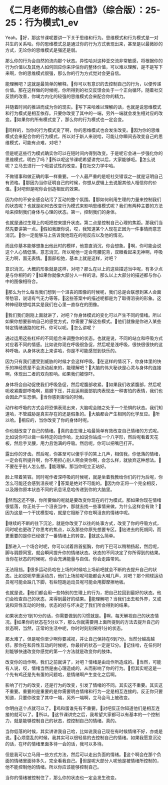 # 《二月老师的核心自信》（综合版）：25-25：行为模式1_ev

Yeah。🎼好，那这节课呢要讲一下关于思维和行为。思维模式和行为模式是一对共生的关系哈。你的思维模式总是通过你的行为方式表现出来，甚至是以最微妙的方式，无论你的思维模式是强还是弱。

那么你的行为会自然的流向那个状态。异性哈对这种亚交流非常敏感，将根据你的行为价值以及其他人如何回应你来评估你的整体价值，可以难以理解，是不是写下来啊，你的思维模式很强，那么你的行为方式觉对会更自信。

能理解吧？这就是最简单的解释。🎼你可以有意识的去控制自己的行为，以便传递价值。那在这样做的时候呢，你所得到的社交反馈会处于一个正向循环。随着社交反馈的改善，你竭力内化的较强的思维模式会来配合你的精力。

并随着时间的推进而成为你的现实。🎼写下来哈难以理解的话，也就是说思维模式和行为模式是相互依存。只要你改变了其中的一端，另外一端就会发生相对应的改变。🎼如果你的所有模式变了，那么你的行为模式也一定会变。

🎼同样的，当你的行为模式变了啊，你的思维模式也会发生改变。🎼因为你的思维模式会来配合你的行为模式，所以对于新人来说哈，可能让你瞬间去改变自己的思维模式，可能有点难，对吧？

但是呢这些行为模式确实你可以在短时间内得到改变。于是呢它会进一步强化你的思维模式，明白了吗？🎼所以呢这节课呢希望讲完以后，大家能够呃。🎼怎么说呢？立马去进行一个呃尝试性的改变。🎼在社交力学中哈。

不做错事和做正确的事一样重要。一个人最严重的是呃社交错误之一就是证明自己有资格。🎼那因为当你证明自己的时候，你想从逻辑上去说服其他人相信你的价值。🎼对吧但是呢你会创造相反的效果。

因为你的不安全感会玷污了互动的整个氛围。🎼那如何利用生理的力量来控制我们的状态呢？也就是如何去改变行为模式来影响思维模式呢？我们有两种主要的方法哈来控制我们身体与心理的状态。第一，控制我们的身体。

也就是通过生理上的呃把控来提升状态。第二点是控制自己心理的焦距。那我们当然先要讲第一点。🎼假如我跟你说，哎，我知道某个人现在正因为一件事情而意志消沉。🎼你一定能够马上告诉我他现在的呃反应以及他的情况。

而且你基本能够想象出他此时的模样，他意直消沉，你会想象。🎼啊，你可能会说这个人心情低落，意志消沉，所以呢他一定会弯腰驼背，双眼看起来无神啊，呼吸无力啊，面无表情。🎼面部松弛，基本上就是这样，对吧？

意识消沉，大概的形象就是这样，对吧？那么在以上的这些描述当中呢，有多少点是与你相符的？🎼如果你就像大部分人一样的话，那么以上大部分的描述都与你心中的图像相符合。

🎼那么为什么每当我们想到一个沮丧的图像的时候呢，我们总是会联想到某人会面带愁容，说话有气无力等等。🎼这些答案中的描述呢都是为了取得沮丧的形象。这种神经联想哈其实是我们在心里一直存在的图像。

🎼我们我们刚刚上面就讲了，对吧？你身体模式的变化可以产生不同的情绪。所以如果你想要影响自己的感觉方式，你需要了解这些模式。🎼他们就像是你进入某些特定情绪通路的杠杆。你可以呃。🎼怎么讲呢？

通过运用这些杠杆的不同组合来调整你的状态。也就是说，不同的站立和呼吸方式对应着不同的情感。比如说你现在呼吸很急促，然后呢是浅呼吸，很快很很快的这种呼吸。从身体状态上来讲哈，你是不可能感觉到快乐的。

因为只有我们遭受到威胁的时候才会这样呼吸。🎼在这样的情况下，你身体里的快乐的神经质是不会流动起来的，能理解吧？🎼大脑的伟大秘诀是心灵与身体的连接啊，体现出二者的双向影响。如果我们被惊吓。

身体将会自动促使我们呼吸急促，然后呢腹部收紧。🎼如果我们收紧腹部，然后呢呃收紧腹部呼吸啊，肩膀下压，并且运用面部肌肉表现出一种害怕的表情，我们也会因此产生恐惧。🎼当你感到害怕的时候。

动作和呼吸的方式会将恐惧表现出来，大脑呢会随之处于一个恐惧的状态。我们知道哈，不管威胁是真实存在的还是假象的。🎼大脑都会产生相同的化学反应。🎼所以哈。🎼相应的，当你改变了你的身体时呢。

你也就改变了自己的情绪。🎼真的由生理上哈最简单有效改变自己情绪的方式呢。比如说你可以做一些特定的动作哈，比如说你站成一个八字形，然后呢看着天花板，然后手叉腰，用力且饱满的呼吸。然后呢，你可以把嘴巴打开。

露出你的牙齿。然后呢，你甚至可以傻乎乎的笑上几声，相信我，你低落的情绪，一定会有所提升啊，你不用担心别人啊会笑你啊，会怎么样，就放弃这种想法。🎼不要在乎别人怎么想。🎼能理解。那当你呃立正站好。

脸上带着笑容。同时呢作者深呼吸的时候呢，就是坐着我教给你们的行为后呢，你怎么可能还会感到沮丧呢？🎼答案是绝对不可能的。🎼因为你正将一个完全相反，以及跟你原本状态不同的讯息讯息哈传递到你的大脑里。

🎼然而这还不够，你所要做的呢就是要改变你现在的行为模式。那如果你现在情绪很低落，你正处于一个沮丧当中，那就去找一些事情来做。为什么这样会有效？🎼因为这是一个干扰模型哈，就是它阻断了你在啊沮丧的情绪中呢。

🎼继续的不断的往下沉沦，就是你改变了以往的处事方式，改变了你的呼吸方式，同时呢也更改了你思考的焦点，以及那些你原先想要专区。🎼钻进去的死胡同，而更重要的是你已经做了一番情绪上的转变。🎼就这么简单。

🎼那进入一个场合时呢，你可以试着昂首挺胸，你的下巴可以稍稍扬起，然后呢，脚与肩膀同宽，就会瞬间提升你的情绪状态。状态的不同决定了你所得到的结果。当你在状态的时候呢，你会充满能量与自信。你会走路带风。

无法阻挡。🎼很多运动员哈在上场的时候哈上场前吧就会不断的去提升自己的状态。比如说呃举重运动员，他们上场前呢可能都会大喊几声，对吧？那个网球运动员呢可能会跺几下脚，有些短跑运动员呢可能会用脚摩擦地板。

也就是说。🎼他们都会用一些特别的生理上的行为，把自己拉回到最好的状态。他们会检查自己的状态，来得到最好的结果。🎼能理解吧？当我们出去和外界，又或说和异性互动的时候，状态的好与坏决定了我们所会得到的结果。

如果状态分1到10分的话，你需要做到的习惯就是。🎼啊，每天解视自己的状态情况。🎼如果你的状态在5分以下，那么你就需要用上面所提到的方法去提升自己的状态啊，当然，正常的生活中呢，你时时刻刻保持1分的状态。

那太难了。但是呢你至少啊你要减视，并让自己保持在6到7分。当然分越高越好。那你在和异性互动的时候呢，你最好的状态一定是12分。🎼记住哈，在任何时刻能够快速改变你感觉的第一个方法就是改变你的肢体。

改变你的动作啊，我们之前就讲了，对吧？情绪是由动作所造成的。🎼当然，可能有人说，哎，情绪当然是由心理造成的，从而影响了你的行为。🎼但其实呢这是一个先有鸡还是先有蛋的问题哈，是情绪啊产生变化之后啊。

影响了行为的改变，还是行为的改变，引发了情绪的不同。其实这不重要。其实这不重要。重要的是重要的是你需要明白情绪和行为一定是相互连接的。反正你只要知道，只要你改变了其中一端，另外一端啊，立马会马上被改变。

你明白这个点就可以了。🎼鸡和蛋谁先有不重要。🎼对吧反正你知道他们是相互连接的就可以了。🎼所以。🎼这节课讲完之后，我希望大家都可以有基本的一个控制力，就是能够控制自己的状态，控控制自己的情绪。真的。

当你低落的时候，其实讲讲我自己哈，比如说我自己现在有时候情绪不好，亦或是说。🎼心烦意乱的时候，我其实可以很轻易的去控制自己的情绪。如果我愿意沉沦的话，在坏的情绪里面多待一会的话，我可以多待。

但是我可以立马用一些方式方法，然后可以走出负面的情绪。🎼这个啊会在那个负面的情绪里面待多久，完全看我自己。🎼但是呢大部分人呢他是被情绪所控制的，他不能控制他的情绪。所以你应该能够控制自己。

当你的情绪被控制住了，那么你的状态也一定会发生改变。